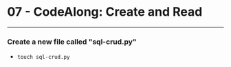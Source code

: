# 07 - CodeAlong: Create and Read

---

### Create a new file called "sql-crud.py"
- `touch sql-crud.py`